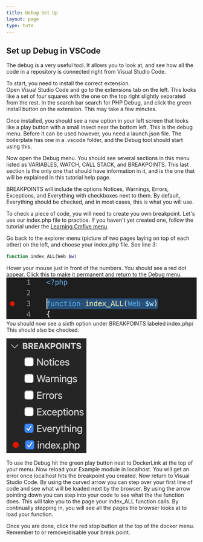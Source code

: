 ```yaml
---
title: Debug Set Up
layout: page
type: tute
---
```


## Set up Debug in VSCode

The debug is a very useful tool. It allows you to look at, and see how all the code in a repository is connected right from Visual Studio Code.

To start, you need to install the correct extension.<br>
Open Visual Studio Code and go to the extensions tab on the left. This looks like a set of four squares with the one on the top right slightly separated from the rest. In the search bar search for PHP Debug, and click the green install button on the extension. This may take a few minutes.

Once installed, you should see a new option in your left screen that looks like a play button with a small insect near the bottom left. This is the debug menu. Before it can be used however, you need a launch.json file. The boilerplate has one in a .vscode folder, and the Debug tool should start using this.

Now open the Debug menu. You should see several sections in this menu listed as VARIABLES, WATCH, CALL STACK, and BREAKPOINTS. This last section is the only one that should have information in it, and is the one that will be explained in this tutorial help page.

BREAKPOINTS will include the options Notices, Warnings, Errors, Exceptions, and Everything with checkboxes next to them. By default, Everything should be checked, and in most cases, this is what you will use.

To check a piece of code, you will need to create you own breakpoint. Let's use our index.php file to practice. If you haven't yet created one, follow the tutorial under the [Learning Cmfive menu](tutorials/anatomy_module/introduction).

Go back to the explorer menu (picture of two pages laying on top of each other) on the left, and choose your index.php file. See line 3:
```php
function index_ALL(Web $w)
```
Hover your mouse just in front of the numbers. You should see a red dot appear. Click this to make it permanent and return to the Debug menu.<br>
![index.php breakpoint](/assets/images/creating_breakpoint.png)
You should now see a sixth option under BREAKPOINTS labeled index.php/ This should also be checked.

![BREAKPOINTS menu](/assets/images/index.php_breakpoint.png)

To use the Debug hit the green play button nest to DockerLink at the top of your menu. Now reload your Example module in localhost. You will get an error once localhost hits the breakpoint you created. Now return to Visual Studio Code. By using the curved arrow you can step over your first line of code and see what will be loaded next by the browser. By using the arrow pointing down you can step into your code to see what the the function does. This will take you to the page your index_ALL function calls. By continually stepping in, you will see all the pages the browser looks at to load your function.

Once you are done, click the red stop button at the top of the docker menu. Remember to or remove/disable your break point.